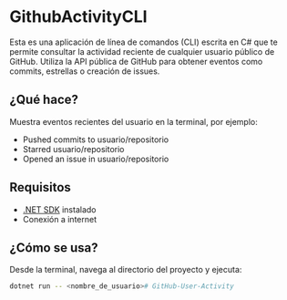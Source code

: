 # GithubActivityCLI

Esta es una aplicación de línea de comandos (CLI) escrita en C# que te permite consultar la actividad reciente de cualquier usuario público de GitHub. Utiliza la API pública de GitHub para obtener eventos como commits, estrellas o creación de issues.

##  ¿Qué hace?

Muestra eventos recientes del usuario en la terminal, por ejemplo:

- Pushed commits to usuario/repositorio
- Starred usuario/repositorio
- Opened an issue in usuario/repositorio

##  Requisitos

- [.NET SDK](https://dotnet.microsoft.com/download) instalado
- Conexión a internet

## ¿Cómo se usa?

Desde la terminal, navega al directorio del proyecto y ejecuta:

```bash
dotnet run -- <nombre_de_usuario># GitHub-User-Activity
